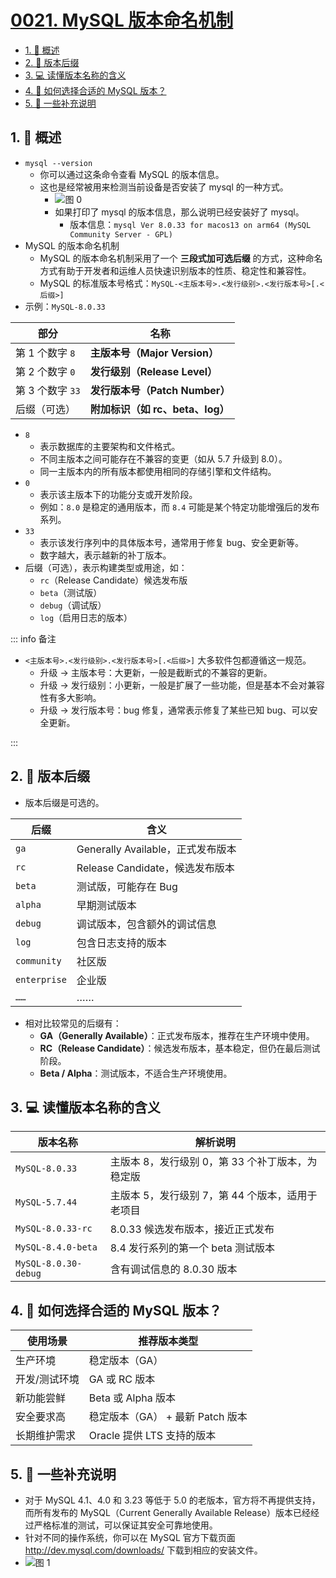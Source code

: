 # [0021. MySQL 版本命名机制](https://github.com/tnotesjs/TNotes.sql/tree/main/notes/0021.%20MySQL%20%E7%89%88%E6%9C%AC%E5%91%BD%E5%90%8D%E6%9C%BA%E5%88%B6)

<!-- region:toc -->

- [1. 📝 概述](#1--概述)
- [2. 📒 版本后缀](#2--版本后缀)
- [3. 💻 读懂版本名称的含义](#3--读懂版本名称的含义)
- [4. 🤔 如何选择合适的 MySQL 版本？](#4--如何选择合适的-mysql-版本)
- [5. 📒 一些补充说明](#5--一些补充说明)

<!-- endregion:toc -->

## 1. 📝 概述

- `mysql --version`
  - 你可以通过这条命令查看 MySQL 的版本信息。
  - 这也是经常被用来检测当前设备是否安装了 mysql 的一种方式。
    - ![图 0](https://cdn.jsdelivr.net/gh/tnotesjs/imgs@main/2025-05-17-08-40-27.png)
    - 如果打印了 mysql 的版本信息，那么说明已经安装好了 mysql。
      - 版本信息：`mysql Ver 8.0.33 for macos13 on arm64 (MySQL Community Server - GPL)`
- MySQL 的版本命名机制
  - MySQL 的版本命名机制采用了一个 **三段式加可选后缀** 的方式，这种命名方式有助于开发者和运维人员快速识别版本的性质、稳定性和兼容性。
  - MySQL 的标准版本号格式：`MySQL-<主版本号>.<发行级别>.<发行版本号>[.<后缀>]`
- 示例：`MySQL-8.0.33`

| 部分             | 名称                             |
| ---------------- | -------------------------------- |
| 第 1 个数字 `8`  | **主版本号（Major Version）**    |
| 第 2 个数字 `0`  | **发行级别（Release Level）**    |
| 第 3 个数字 `33` | **发行版本号（Patch Number）**   |
| 后缀（可选）     | **附加标识（如 rc、beta、log）** |

- `8`
  - 表示数据库的主要架构和文件格式。
  - 不同主版本之间可能存在不兼容的变更（如从 5.7 升级到 8.0）。
  - 同一主版本内的所有版本都使用相同的存储引擎和文件结构。
- `0`
  - 表示该主版本下的功能分支或开发阶段。
  - 例如：`8.0` 是稳定的通用版本，而 `8.4` 可能是某个特定功能增强后的发布系列。
- `33`
  - 表示该发行序列中的具体版本号，通常用于修复 bug、安全更新等。
  - 数字越大，表示越新的补丁版本。
- 后缀（可选），表示构建类型或用途，如：
  - `rc`（Release Candidate）候选发布版
  - `beta`（测试版）
  - `debug`（调试版）
  - `log`（启用日志的版本）

::: info 备注

- `<主版本号>.<发行级别>.<发行版本号>[.<后缀>]` 大多软件包都遵循这一规范。
  - 升级 -> 主版本号：大更新，一般是截断式的不兼容的更新。
  - 升级 -> 发行级别：小更新，一般是扩展了一些功能，但是基本不会对兼容性有多大影响。
  - 升级 -> 发行版本号：bug 修复，通常表示修复了某些已知 bug、可以安全更新。

:::

## 2. 📒 版本后缀

- 版本后缀是可选的。

| 后缀         | 含义                              |
| ------------ | --------------------------------- |
| `ga`         | Generally Available，正式发布版本 |
| `rc`         | Release Candidate，候选发布版本   |
| `beta`       | 测试版，可能存在 Bug              |
| `alpha`      | 早期测试版本                      |
| `debug`      | 调试版本，包含额外的调试信息      |
| `log`        | 包含日志支持的版本                |
| `community`  | 社区版                            |
| `enterprise` | 企业版                            |
| `……`         | ……                                |

- 相对比较常见的后缀有：
  - **GA（Generally Available）**：正式发布版本，推荐在生产环境中使用。
  - **RC（Release Candidate）**：候选发布版本，基本稳定，但仍在最后测试阶段。
  - **Beta / Alpha**：测试版本，不适合生产环境使用。

## 3. 💻 读懂版本名称的含义

| 版本名称             | 解析说明                                         |
| -------------------- | ------------------------------------------------ |
| `MySQL-8.0.33`       | 主版本 8，发行级别 0，第 33 个补丁版本，为稳定版 |
| `MySQL-5.7.44`       | 主版本 5，发行级别 7，第 44 个版本，适用于老项目 |
| `MySQL-8.0.33-rc`    | 8.0.33 候选发布版本，接近正式发布                |
| `MySQL-8.4.0-beta`   | 8.4 发行系列的第一个 beta 测试版本               |
| `MySQL-8.0.30-debug` | 含有调试信息的 8.0.30 版本                       |

## 4. 🤔 如何选择合适的 MySQL 版本？

| 使用场景      | 推荐版本类型                     |
| ------------- | -------------------------------- |
| 生产环境      | 稳定版本（GA）                   |
| 开发/测试环境 | GA 或 RC 版本                    |
| 新功能尝鲜    | Beta 或 Alpha 版本               |
| 安全要求高    | 稳定版本（GA） + 最新 Patch 版本 |
| 长期维护需求  | Oracle 提供 LTS 支持的版本       |

## 5. 📒 一些补充说明

- 对于 MySQL 4.1、4.0 和 3.23 等低于 5.0 的老版本，官方将不再提供支持，而所有发布的 MySQL（Current Generally Available Release）版本已经经过严格标准的测试，可以保证其安全可靠地使用。
- 针对不同的操作系统，你可以在 MySQL 官方下载页面 http://dev.mysql.com/downloads/ 下载到相应的安装文件。
- ![图 1](https://cdn.jsdelivr.net/gh/tnotesjs/imgs@main/2025-05-17-20-46-36.png)
